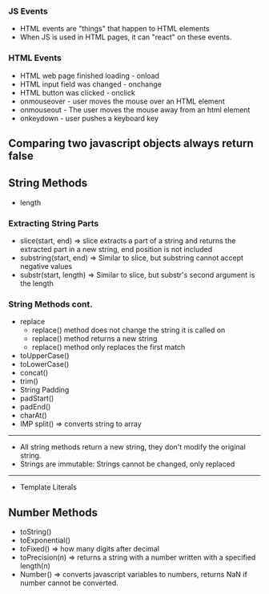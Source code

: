 ### JS Events

- HTML events are "things" that happen to HTML elements
- When JS is used in HTML pages, it can "react" on these events.

### HTML Events
- HTML web page finished loading - onload
- HTML input field was changed - onchange
- HTML button was clicked - onclick
- onmouseover - user moves the mouse over an HTML element
- onmouseout - The user moves the mouse away from an html element
- onkeydown - user pushes a keyboard key

## Comparing two javascript objects always return false


## String Methods
- length

### Extracting String Parts
- slice(start, end) => slice extracts a part of a string and returns the extracted part in a new string, end position is not included
- substring(start, end) => Similar to slice, but substring cannot accept negative values
- substr(start, length) => Similar to slice, but substr's second argument is the length

### String Methods cont.
- replace
  - replace() method does not change the string it is called on
  - replace() method returns a new string
  - replace() method only replaces the first match
- toUpperCase()
- toLowerCase()
- concat()
- trim()
- String Padding
 - padStart()
 - padEnd()
- charAt()
- IMP split() => converts string to array
- - - 
- All string methods return a new string, they don't modify the original string.
- Strings are immutable: Strings cannot be changed, only replaced

--- 
- Template Literals

## Number Methods
- toString()
- toExponential()
- toFixed() => how many digits after decimal
- toPrecision(n) => returns a string with a number written with a specified length(n)
- Number() => converts javascript variables to numbers, returns NaN if number cannot be converted.